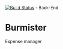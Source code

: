 [![Build Status](https://travis-ci.org/bbuallbest/burmister.svg?branch=master)](https://travis-ci.org/bbuallbest/burmister) - Back-End

# Burmister
Expense manager
